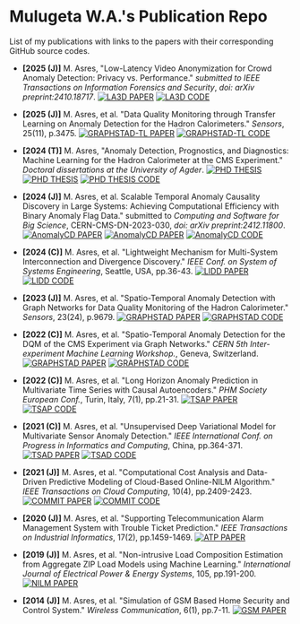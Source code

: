 # Mulugeta W.A.'s Publication Repo
List of my publications with links to the papers with their corresponding GitHub source codes.

+ **[2025 (J)]** M. Asres, "Low-Latency Video Anonymization for Crowd Anomaly Detection: Privacy vs. Performance." _submitted to IEEE Transactions on Information Forensics and Security_, _doi: arXiv preprint:2410.18717_. <a href="https://arxiv.org/abs/2410.18717"><img src="https://img.shields.io/badge/Paper-aXriv-red" alt="LA3D PAPER"></a> <a href="https://github.com/muleina/LA3D"><img src="https://img.shields.io/badge/Code-Github-blue" alt="LA3D CODE"></a>

+ **[2025 (J)]** M. Asres, et al. "Data Quality Monitoring through Transfer Learning on Anomaly Detection for the Hadron Calorimeters." _Sensors_, 25(11), p.3475.
<a href="https://www.mdpi.com/1424-8220/25/11/3475"><img src="https://img.shields.io/badge/Paper-Sensors-green" alt="GRAPHSTAD-TL PAPER"></a> <a href="https://github.com/muleina/CMS_HCAL_ML_OnlineDQM"><img src="https://img.shields.io/badge/Code-Github-blue" alt="GRAPHSTAD-TL CODE"></a>

+ **[2024 (T)]** M. Asres, "Anomaly Detection, Prognostics, and Diagnostics: Machine Learning for the Hadron Calorimeter at the CMS Experiment." _Doctoral dissertations at the University of Agder_.
<a href="https://uia.brage.unit.no/uia-xmlui/handle/11250/3132002"><img src="https://img.shields.io/badge/Thesis-PhD-red" alt="PHD THESIS"></a> <a href="https://cds.cern.ch/record/2920461"><img src="https://img.shields.io/badge/Thesis-CERN-blue" alt="PHD THESIS"></a> <a href="https://github.com/muleina"><img src="https://img.shields.io/badge/Code-Github-blue" alt="PHD THESIS CODE"></a>

+ **[2024 (J)]** M. Asres, et al. Scalable Temporal Anomaly Causality Discovery in Large Systems: Achieving Computational Efficiency with Binary Anomaly Flag Data." submitted to _Computing and Software for Big Science_, CERN-CMS-DN-2023-030, _doi: arXiv preprint:2412.11800_.
<a href="https://arxiv.org/abs/2412.11800"><img src="https://img.shields.io/badge/Paper-aXriv-red" alt="AnomalyCD PAPER"></a> <a href="https://cds.cern.ch/record/2919488/?ln=en"><img src="https://img.shields.io/badge/Paper-CERN-blue" alt="AnomalyCD PAPER"></a> <a href="https://github.com/muleina/AnomalyCD"><img src="https://img.shields.io/badge/Code-Github-blue" alt="AnomalyCD CODE"></a>

+ **[2024 (C)]** M. Asres, et al. "Lightweight Mechanism for Multi-System Interconnection and Divergence Discovery." _IEEE Conf. on System of Systems Engineering_, Seattle, USA, pp.36-43.
<a href="https://ieeexplore.ieee.org/abstract/document/10620930"><img src="https://img.shields.io/badge/Paper-IEEE-blue" alt="LIDD PAPER"></a> <a href="https://github.com/muleina/LIDD"><img src="https://img.shields.io/badge/Code-Github-blue" alt="LIDD CODE"></a>

+ **[2023 (J)]** M. Asres, et al. "Spatio-Temporal Anomaly Detection with Graph Networks for Data Quality Monitoring of the Hadron Calorimeter." _Sensors_, 23(24), p.9679.
<a href="https://www.mdpi.com/1424-8220/23/24/9679"><img src="https://img.shields.io/badge/Paper-Sensors-green" alt="GRAPHSTAD PAPER"></a> <a href="https://github.com/muleina/CMS_HCAL_ML_OnlineDQM"><img src="https://img.shields.io/badge/Code-Github-blue" alt="GRAPHSTAD CODE"></a>

+ **[2022 (C)]** M. Asres, et al. "Spatio-Temporal Anomaly Detection for the DQM of the CMS Experiment via Graph Networks." _CERN 5th Inter-experiment Machine Learning Workshop._, Geneva, Switzerland.
<a href="https://indico.cern.ch/event/1078970/contributions/4833337"><img src="https://img.shields.io/badge/Presentation-CERN-blue" alt="GRAPHSTAD PAPER"></a> <a href="https://github.com/muleina/CMS_HCAL_ML_OnlineDQM"><img src="https://img.shields.io/badge/Code-Github-blue" alt="GRAPHSTAD CODE"></a>

+ **[2022 (C)]** M. Asres, et al. "Long Horizon Anomaly Prediction in Multivariate Time Series with Causal Autoencoders." _PHM Society European Conf._, Turin, Italy, 7(1), pp.21-31.
<a href="https://papers.phmsociety.org/index.php/phme/article/view/3367"><img src="https://img.shields.io/badge/Paper-PHM-green" alt="TSAP PAPER"></a> <a href="https://gitlab.cern.ch/cmshcos/hcalweb/desmod"><img src="https://img.shields.io/badge/Code-CERN-blue" alt="TSAP CODE"></a>

+ **[2021 (C)]** M. Asres, et al. "Unsupervised Deep Variational Model for Multivariate Sensor Anomaly Detection." _IEEE International Conf. on Progress in Informatics and Computing_, China, pp.364-371.
<a href="https://ieeexplore.ieee.org/abstract/document/9687034"><img src="https://img.shields.io/badge/Paper-IEEE-blue" alt="TSAD PAPER"></a> <a href="https://gitlab.cern.ch/cmshcos/hcalweb/desmod"><img src="https://img.shields.io/badge/Code-CERN-blue" alt="TSAD CODE"></a>

+ **[2021 (J)]** M. Asres, et al. "Computational Cost Analysis and Data-Driven Predictive Modeling of Cloud-Based Online-NILM Algorithm." _IEEE Transactions on Cloud Computing_, 10(4), pp.2409-2423.
  <a href="https://ieeexplore.ieee.org/abstract/document/9325000"><img src="https://img.shields.io/badge/Paper-IEEE-blue" alt="COMMIT PAPER"></a> <a href="https://github.com/muleina/COMMIT-NILM"><img src="https://img.shields.io/badge/Code-Github-blue" alt="COMMIT CODE"></a>

+ **[2020 (J)]** M. Asres, et al. "Supporting Telecommunication Alarm Management System with Trouble Ticket Prediction." _IEEE Transactions on Industrial Informatics_, 17(2), pp.1459-1469.
  <a href="https://ieeexplore.ieee.org/abstract/document/9099427"><img src="https://img.shields.io/badge/Paper-IEEE-blue" alt="ATP PAPER"></a> 
     
+ **[2019  (J)]** M. Asres, et al. "Non-intrusive Load Composition Estimation from Aggregate ZIP Load Models using Machine Learning." _International Journal of Electrical Power \& Energy Systems_, 105, pp.191-200.
<a href="https://www.sciencedirect.com/science/article/pii/S0142061518301777"><img src="https://img.shields.io/badge/Paper-IEEE-blue" alt="NILM PAPER"></a>

+ **[2014  (J)]** M. Asres, et al. "Simulation of GSM Based Home Security and Control System." _Wireless Communication_, 6(1), pp.7-11.
<a href="https://www.ciitresearch.org/dl/index.php/wc/article/view/WC012014002"><img src="https://img.shields.io/badge/Paper-ICCT-blue" alt="GSM PAPER"></a>
